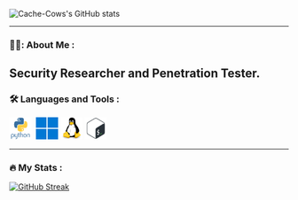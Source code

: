 ![Cache-Cows's GitHub stats](https://github-readme-stats.vercel.app/api?username=Cache-Cow&show_icons=true&theme=radical)

---

### 👨‍💻: About Me :

Security Researcher and Penetration Tester.
---

### :hammer_and_wrench: Languages and Tools :

<div>
  <img src="https://github.com/devicons/devicon/blob/master/icons/python/python-original-wordmark.svg" title="Python" alt="Python" width="40" height="40"/>&nbsp;
  <img src="https://github.com/devicons/devicon/blob/master/icons/windows11/windows11-original.svg" title="Windows" **alt="Windows" width="40" height="40"/>
  <img src="https://github.com/devicons/devicon/blob/master/icons/linux/linux-original.svg" title="Linux" **alt="Linux" width="40" height="40"/>
  <img src="https://github.com/devicons/devicon/blob/master/icons/bash/bash-original.svg" title="BASH" **alt="BASH" width="40" height="40"/>
</div>

---

### :fire: My Stats :

[![GitHub Streak](https://streak-stats.demolab.com/?user=Cache-Cow)](https://git.io/streak-stats)

